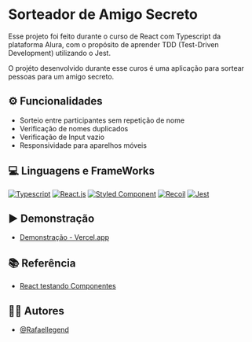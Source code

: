 
# Sorteador de Amigo Secreto

Esse projeto foi feito durante o curso de React com Typescript da plataforma Alura, com o propósito de aprender TDD (Test-Driven Development) utilizando o Jest.

O projéto desenvolvido durante esse curos é uma aplicação para sortear pessoas para um amigo secreto.



## ⚙ Funcionalidades

- Sorteio entre participantes sem repetição de nome
- Verificação de nomes duplicados
- Verificação de Input vazio
- Responsividade para aparelhos móveis 

## 💻 Linguagens e FrameWorks
[![Typescript](https://img.shields.io/badge/Typescript-000?style=for-the-badge&logo=php)](https://www.typescriptlang.org)
[![React.js](https://img.shields.io/badge/React.js-000?style=for-the-badge&logo=react)](https://react.dev)
[![Styled Component](https://img.shields.io/badge/Styled_Component-000?style=for-the-badge&logo=styledcomponents)](https://styled-components.com)
[![Recoil](https://img.shields.io/badge/Recoil-000?style=for-the-badge&logo=recoil)](https://recoiljs.org)
[![Jest](https://img.shields.io/badge/Jest-000?style=for-the-badge&logo=jest)](https://jestjs.io)

## ▶ Demonstração

- [Demonstração - Vercel.app](https://sorteador-de-amigo-secreto-blond.vercel.app)


## 📚 Referência

 - [React testando Componentes](https://www.alura.com.br/curso-online-react-testando-componentes)

## 👨‍💻 Autores

- [@Rafaellegend](https://www.github.com/Rafaellegend)

